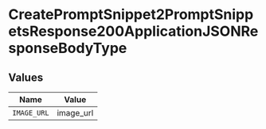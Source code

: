 # CreatePromptSnippet2PromptSnippetsResponse200ApplicationJSONResponseBodyType


## Values

| Name        | Value       |
| ----------- | ----------- |
| `IMAGE_URL` | image_url   |